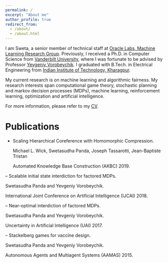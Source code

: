 ```yaml
---
permalink: /
excerpt: "About me"
author_profile: true
redirect_from: 
  - /about/
  - /about.html
---
```



I am Sweta, a senior member of technical staff at [Oracle Labs, Machine Learning Research Group](https://labs.oracle.com/pls/apex/f?p=labs:49:::::P49_PROJECT_ID:7).  Previously, I received a Ph.D. in Computer Science from [Vanderbilt University](https://engineering.vanderbilt.edu/eecs/), where I was fortunate to be advised by Professor [Yevgeniy Vorobeychik](http://vorobeychik.com/). I graduated with B.Tech. in Electrical Engineering from [Indian Institute of Technology, Kharagpur](http://www.iitkgp.ac.in/).  

My current research is on machine learning and algorithmic fairness. My research interests span computational game theory, stochastic planning and markov decision processes (MDPs), machine learning, reinforcement learning, optimization and artificial intelligence.

For more information, please refer to my [CV](http://swetapanda.github.io/files/CV_Sweta_Panda.pdf).  

Publications
======
- Scaling Hierarchical Coreference with Homomorphic Compression.

  Michael L. Wick, Swetasudha Panda, Joseph Tassarotti, Jean-Baptiste Tristan
  
  Automated Knowledge Base Construction (AKBC) 2019.
  
– Scalable initial state interdiction for factored MDPs.

  Swetasudha Panda and Yevgeniy Vorobeychik.
  
  International Joint Conference on Artificial Intelligence (IJCAI) 2018.
  
– Near-optimal interdiction of factored MDPs.

  Swetasudha Panda and Yevgeniy Vorobeychik.
  
  Uncertainty in Artificial Intelligence (UAI) 2017.
  
– Stackelberg games for vaccine design.

  Swetasudha Panda and Yevgeniy Vorobeychik.
  
  Autonomous Agents and Multiagent Systems (AAMAS) 2015.




